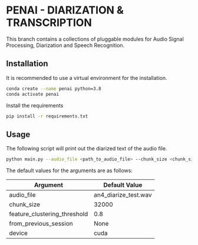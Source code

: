 # PENAI - DIARIZATION & TRANSCRIPTION

This branch contains a collections of pluggable modules for Audio Signal Processing, Diarization and Speech Recognition.

## Installation
It is recommended to use a virtual environment for the installation.
```bash
conda create --name penai python=3.8
conda activate penai
```
Install the requirements
```bash
pip install -r requirements.txt
```

## Usage
The following script will print out the diarized text of the audio file.

```bash
python main.py --audio_file <path_to_audio_file> --chunk_size <chunk_size> --feature_clustering_threshold <threshold> --from_previous_session <path_to_previous_session> --device <device>
```

The default values for the arguments are as follows:

| Argument | Default Value |
| --- | --- |
| audio_file | an4_diarize_test.wav |
| chunk_size | 32000 |
| feature_clustering_threshold | 0.8 |
| from_previous_session | None |
| device | cuda |
